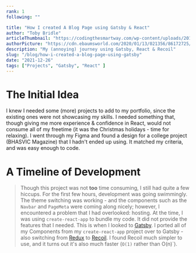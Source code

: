 ```yaml
---
rank: 1
following: ""

title: "How I created A Blog Page using Gatsby & React"
author: "Toby Bridle"
articleThumbnail: "https://codingthesmartway.com/wp-content/uploads/2019/02/gatsby-logo.png"
authorPicture: "https://cdn.ebaumsworld.com/2020/01/13/021356/86172725/lego-star-wars-profile-25.jpg"
description: "My (annoying) journey using Gatsby, React & Recoil"
slug: "/blog/how-i-created-a-blog-page-using-gatsby"
date: "2021-12-26"
tags: ["Projects", "Gatsby", "React" ]
---
```


# The Initial Idea

I knew I needed some (more) projects to add to my portfolio, since the existing ones were not
showcasing my skills. I needed something that, though giving me more experience & confidence in React,
would not consume all of my freetime (it was the Christmas holidays - time for relaxing). I went through my Figma and found a design
for a college project (BHASVIC Magazine) that I hadn't ended up using. It matched my criteria, and was easy enough to code.

# A Timeline of Development

> Though this project was not **too** time consuming, I still had quite a few hiccups.
> For the first few hours, development was going swimmingly. The theme switching was working - and the components such as the `Navbar` and `PageMeta` were coming along nicely; however, I encountered a problem that I had overlooked: hosting. At the time, I was using `create-react-app` to bundle my code. It did not provide the features that I needed. This is when I looked to [Gatsby](https://www.gatsbyjs.com/). I ported all of my Components from my `create-react-app` project over to Gatsby - also switching from [Redux](https://redux.js.org/) to [Recoil](https://recoiljs.org/). I found Recoil much simpler to use, and it turns out it's also much faster (`O(1)` rather than O(n)`).
